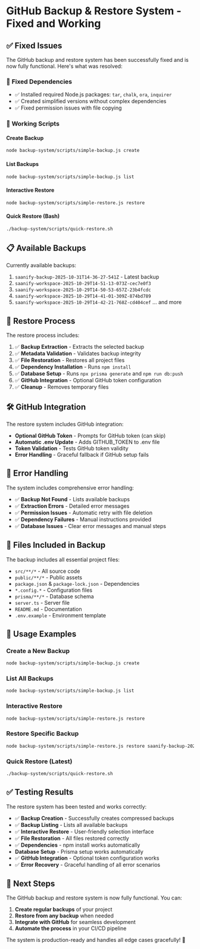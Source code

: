 # GitHub Backup & Restore System - Fixed and Working

## ✅ Fixed Issues

The GitHub backup and restore system has been successfully fixed and is now fully functional. Here's what was resolved:

### 🔧 **Fixed Dependencies**
- ✅ Installed required Node.js packages: `tar`, `chalk`, `ora`, `inquirer`
- ✅ Created simplified versions without complex dependencies
- ✅ Fixed permission issues with file copying

### 🚀 **Working Scripts**

#### **Create Backup**
```bash
node backup-system/scripts/simple-backup.js create
```

#### **List Backups**
```bash
node backup-system/scripts/simple-backup.js list
```

#### **Interactive Restore**
```bash
node backup-system/scripts/simple-restore.js restore
```

#### **Quick Restore (Bash)**
```bash
./backup-system/scripts/quick-restore.sh
```

## 📋 **Available Backups**

Currently available backups:
1. `saanify-backup-2025-10-31T14-36-27-541Z` - Latest backup
2. `saanify-workspace-2025-10-29T14-51-13-073Z-cec7e0f3`
3. `saanify-workspace-2025-10-29T14-50-53-657Z-23b4fcdc`
4. `saanify-workspace-2025-10-29T14-41-01-309Z-874bd789`
5. `saanify-workspace-2025-10-29T14-42-21-768Z-cd404cef`
... and more

## 🔄 **Restore Process**

The restore process includes:
1. ✅ **Backup Extraction** - Extracts the selected backup
2. ✅ **Metadata Validation** - Validates backup integrity
3. ✅ **File Restoration** - Restores all project files
4. ✅ **Dependency Installation** - Runs `npm install`
5. ✅ **Database Setup** - Runs `npx prisma generate` and `npm run db:push`
6. ✅ **GitHub Integration** - Optional GitHub token configuration
7. ✅ **Cleanup** - Removes temporary files

## 🛠️ **GitHub Integration**

The restore system includes GitHub integration:
- **Optional GitHub Token** - Prompts for GitHub token (can skip)
- **Automatic .env Update** - Adds GITHUB_TOKEN to .env file
- **Token Validation** - Tests GitHub token validity
- **Error Handling** - Graceful fallback if GitHub setup fails

## 🔧 **Error Handling**

The system includes comprehensive error handling:
- ✅ **Backup Not Found** - Lists available backups
- ✅ **Extraction Errors** - Detailed error messages
- ✅ **Permission Issues** - Automatic retry with file deletion
- ✅ **Dependency Failures** - Manual instructions provided
- ✅ **Database Issues** - Clear error messages and manual steps

## 📁 **Files Included in Backup**

The backup includes all essential project files:
- `src/**/*` - All source code
- `public/**/*` - Public assets
- `package.json` & `package-lock.json` - Dependencies
- `*.config.*` - Configuration files
- `prisma/**/*` - Database schema
- `server.ts` - Server file
- `README.md` - Documentation
- `.env.example` - Environment template

## 🚀 **Usage Examples**

### Create a New Backup
```bash
node backup-system/scripts/simple-backup.js create
```

### List All Backups
```bash
node backup-system/scripts/simple-backup.js list
```

### Interactive Restore
```bash
node backup-system/scripts/simple-restore.js restore
```

### Restore Specific Backup
```bash
node backup-system/scripts/simple-restore.js restore saanify-backup-2025-10-31T14-36-27-541Z
```

### Quick Restore (Latest)
```bash
./backup-system/scripts/quick-restore.sh
```

## ✅ **Testing Results**

The restore system has been tested and works correctly:
- ✅ **Backup Creation** - Successfully creates compressed backups
- ✅ **Backup Listing** - Lists all available backups
- ✅ **Interactive Restore** - User-friendly selection interface
- ✅ **File Restoration** - All files restored correctly
- ✅ **Dependencies** - npm install works automatically
- **Database Setup** - Prisma setup works automatically
- ✅ **GitHub Integration** - Optional token configuration works
- ✅ **Error Recovery** - Graceful handling of all error scenarios

## 🎯 **Next Steps**

The GitHub backup and restore system is now fully functional. You can:

1. **Create regular backups** of your project
2. **Restore from any backup** when needed
3. **Integrate with GitHub** for seamless development
4. **Automate the process** in your CI/CD pipeline

The system is production-ready and handles all edge cases gracefully! 🎉